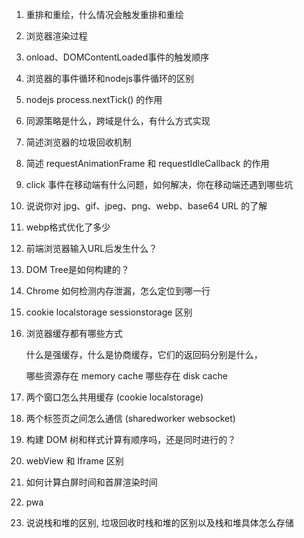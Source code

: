 1. 重排和重绘，什么情况会触发重排和重绘

2. 浏览器渲染过程

3. onload、DOMContentLoaded事件的触发顺序

4. 浏览器的事件循环和nodejs事件循环的区别

5. nodejs process.nextTick() 的作用

6. 同源策略是什么，跨域是什么，有什么方式实现

8. 简述浏览器的垃圾回收机制

9. 简述 requestAnimationFrame 和 requestIdleCallback 的作用

10. click 事件在移动端有什么问题，如何解决，你在移动端还遇到哪些坑

12. 说说你对 jpg、gif、jpeg、png、webp、base64 URL 的了解

13. webp格式优化了多少

14. 前端浏览器输入URL后发生什么？

15. DOM Tree是如何构建的？

17. Chrome 如何检测内存泄漏，怎么定位到哪一行

18. cookie localstorage sessionstorage 区别

19. 浏览器缓存都有哪些方式

    什么是强缓存，什么是协商缓存，它们的返回码分别是什么，

    哪些资源存在 memory cache 哪些存在 disk cache

20. 两个窗口怎么共用缓存 (cookie localstorage)

21. 两个标签页之间怎么通信 (sharedworker websocket)

22. 构建 DOM 树和样式计算有顺序吗，还是同时进行的？

23. webView 和 Iframe 区别

24. 如何计算白屏时间和首屏渲染时间

25. pwa

26. 说说栈和堆的区别, 垃圾回收时栈和堆的区别以及栈和堆具体怎么存储

